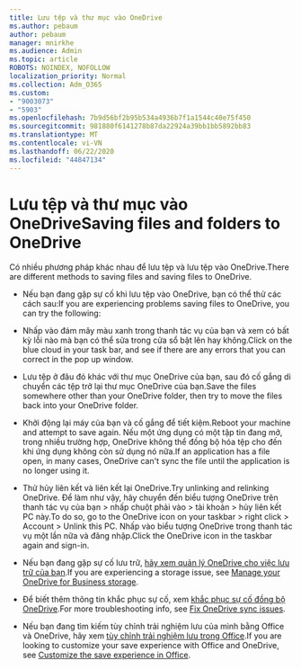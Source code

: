 ```yaml
---
title: Lưu tệp và thư mục vào OneDrive
ms.author: pebaum
author: pebaum
manager: mnirkhe
ms.audience: Admin
ms.topic: article
ROBOTS: NOINDEX, NOFOLLOW
localization_priority: Normal
ms.collection: Adm_O365
ms.custom:
- "9003073"
- "5903"
ms.openlocfilehash: 7b9d56bf2b95b534a4936b7f1a1544c40e75f450
ms.sourcegitcommit: 981880f6141278b87da22924a39bb1bb5892bb83
ms.translationtype: MT
ms.contentlocale: vi-VN
ms.lasthandoff: 06/22/2020
ms.locfileid: "44847134"
---
```

# <a name="saving-files-and-folders-to-onedrive"></a><span data-ttu-id="7754c-102">Lưu tệp và thư mục vào OneDrive</span><span class="sxs-lookup"><span data-stu-id="7754c-102">Saving files and folders to OneDrive</span></span>

<span data-ttu-id="7754c-103">Có nhiều phương pháp khác nhau để lưu tệp và lưu tệp vào OneDrive.</span><span class="sxs-lookup"><span data-stu-id="7754c-103">There are different methods to saving files and saving files to OneDrive.</span></span>

- <span data-ttu-id="7754c-104">Nếu bạn đang gặp sự cố khi lưu tệp vào OneDrive, bạn có thể thử các cách sau:</span><span class="sxs-lookup"><span data-stu-id="7754c-104">If you are experiencing problems saving files to OneDrive, you can try the following:</span></span>

- <span data-ttu-id="7754c-105">Nhấp vào đám mây màu xanh trong thanh tác vụ của bạn và xem có bất kỳ lỗi nào mà bạn có thể sửa trong cửa sổ bật lên hay không.</span><span class="sxs-lookup"><span data-stu-id="7754c-105">Click on the blue cloud in your task bar, and see if there are any errors that you can correct in the pop up window.</span></span>
- <span data-ttu-id="7754c-106">Lưu tệp ở đâu đó khác với thư mục OneDrive của bạn, sau đó cố gắng di chuyển các tệp trở lại thư mục OneDrive của bạn.</span><span class="sxs-lookup"><span data-stu-id="7754c-106">Save the files somewhere other than your OneDrive folder, then try to move the files back into your OneDrive folder.</span></span>
- <span data-ttu-id="7754c-107">Khởi động lại máy của bạn và cố gắng để tiết kiệm.</span><span class="sxs-lookup"><span data-stu-id="7754c-107">Reboot your machine and attempt to save again.</span></span> <span data-ttu-id="7754c-108">Nếu một ứng dụng có một tập tin đang mở, trong nhiều trường hợp, OneDrive không thể đồng bộ hóa tệp cho đến khi ứng dụng không còn sử dụng nó nữa.</span><span class="sxs-lookup"><span data-stu-id="7754c-108">If an application has a file open, in many cases, OneDrive can't sync the file until the application is no longer using it.</span></span>
- <span data-ttu-id="7754c-109">Thử hủy liên kết và liên kết lại OneDrive.</span><span class="sxs-lookup"><span data-stu-id="7754c-109">Try unlinking and relinking OneDrive.</span></span> <span data-ttu-id="7754c-110">Để làm như vậy, hãy chuyển đến biểu tượng OneDrive trên thanh tác vụ của bạn > nhấp chuột phải vào > tài khoản > hủy liên kết PC này.</span><span class="sxs-lookup"><span data-stu-id="7754c-110">To do so, go to the OneDrive icon on your taskbar > right click > Account > Unlink this PC.</span></span> <span data-ttu-id="7754c-111">Nhấp vào biểu tượng OneDrive trong thanh tác vụ một lần nữa và đăng nhập.</span><span class="sxs-lookup"><span data-stu-id="7754c-111">Click the OneDrive icon in the taskbar again and sign-in.</span></span>
- <span data-ttu-id="7754c-112">Nếu bạn đang gặp sự cố lưu trữ, [hãy xem quản lý OneDrive cho việc lưu trữ của bạn](https://support.microsoft.com/office/31519161-059c-4764-b6f8-f5cd29f7fe68).</span><span class="sxs-lookup"><span data-stu-id="7754c-112">If you are experiencing a storage issue, see  [Manage your OneDrive for Business storage](https://support.microsoft.com/office/31519161-059c-4764-b6f8-f5cd29f7fe68).</span></span>
- <span data-ttu-id="7754c-113">Để biết thêm thông tin khắc phục sự cố, xem [khắc phục sự cố đồng bộ OneDrive](https://docs.microsoft.com/alchemyinsights/fix-onedrive-sync-issues).</span><span class="sxs-lookup"><span data-stu-id="7754c-113">For more troubleshooting info, see  [Fix OneDrive sync issues](https://docs.microsoft.com/alchemyinsights/fix-onedrive-sync-issues).</span></span>  
- <span data-ttu-id="7754c-114">Nếu bạn đang tìm kiếm tùy chỉnh trải nghiệm lưu của mình bằng Office và OneDrive, hãy xem [tùy chỉnh trải nghiệm lưu trong Office](https://support.microsoft.com/office/786200a7-f5f2-4d26-a3ae-b78c60dd5d3b).</span><span class="sxs-lookup"><span data-stu-id="7754c-114">If you are looking to customize your save experience with Office and OneDrive, see  [Customize the save experience in Office](https://support.microsoft.com/office/786200a7-f5f2-4d26-a3ae-b78c60dd5d3b).</span></span>
